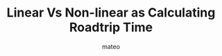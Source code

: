 ---
title: Linear Vs Non-linear as Calculating Roadtrip Time
author: mateo
Definition: A linear model, also known as a linear regression model, is a statistical approach used to describe the relationship between a dependent variable and one or more independent variables. It assumes a linear relationship between the variables, meaning that the dependent variable can be expressed as a linear combination of the independent variables. A non-linear model is also a statistical model that does NOT assume a linear relationship between the dependent variable and the independent variables, meaning that analyzing more complex relationships from more complex and relatively large datasets is available in non-linear models with making curves, exponentials, logarithms, or interactions.
Description: If you are on a road trip you can estimate the time it will take to finish the trip if more distance is introduced. If the distance and the time it took was linear, doubling the distance needed to travel would mean it would take double the time to finish the trip. This could happen if for instance the trip was one long highway. If the distance and the time it took was non-linear, doubling the distance needed to travel would not mean the time it would take was double. There are other factors that come into play such as big cities and their traffic.
OriginSource: "Human plus ChatGPT 4o"
Mapping:
  "features": "distance and speed"
  "target variable": "travel time"
  "linear model": "constant speed in highways"
  "non-linear model": "accounting for traffic and other conditions"
ExpertRating: Mediocre
---